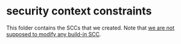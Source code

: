 # security context constraints

This folder contains the SCCs that we created. Note that [we are not supposed to modify any build-in SCC](https://docs.openshift.com/container-platform/4.3/authentication/managing-security-context-constraints.html).
